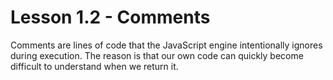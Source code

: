 # Lesson 1.2 - Comments

Comments are lines of code that the JavaScript engine intentionally ignores during execution. The reason is that our own code can quickly become difficult to understand when we return it.
